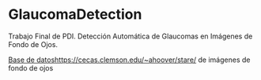 # GlaucomaDetection
Trabajo Final de PDI. Detección Automática de Glaucomas en Imágenes de Fondo de Ojos.

[Base de datos](https://cecas.clemson.edu/~ahoover/stare/)https://cecas.clemson.edu/~ahoover/stare/ de imágenes de fondo de ojos
